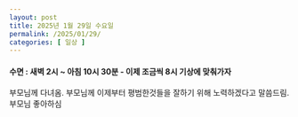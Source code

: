 ```yaml
---
layout: post
title: 2025년 1월 29일 수요일
permalink: /2025/01/29/
categories: [ 일상 ]
---
```

#### 수면 : 새벽 2시 ~ 아침 10시 30분 - 이제 조금씩 8시 기상에 맞춰가자<br/>
부모님께 다녀옴. 부모님께 이제부터 평범한것들을 잘하기 위해 노력하겠다고 말씀드림. 부모님 좋아하심